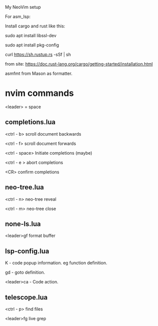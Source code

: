 My NeoVim setup

For asm_lsp:

Install cargo and rust like this:

sudo apt install libssl-dev

sudo apt install pkg-config

curl https://sh.rustup.rs -sSf | sh

from site: https://doc.rust-lang.org/cargo/getting-started/installation.html

asmfmt from Mason as formatter.

# nvim commands

\<leader> = space

## completions.lua

<ctrl - b> scroll document backwards

<ctrl - f> scroll document forwards

<ctrl - space> Initiate completions (maybe)

<ctrl - e > abort completions

\<CR\> confirm completions

## neo-tree.lua

<ctrl - n> neo-tree reveal

<ctrl - m> neo-tree close

## none-ls.lua

\<leader\>gf format buffer

## lsp-config.lua

K - code popup information. eg function definition.

gd - goto definition.

\<leader\>ca - Code action.

## telescope.lua

<ctrl - p> find files

\<leader\>fg live grep
